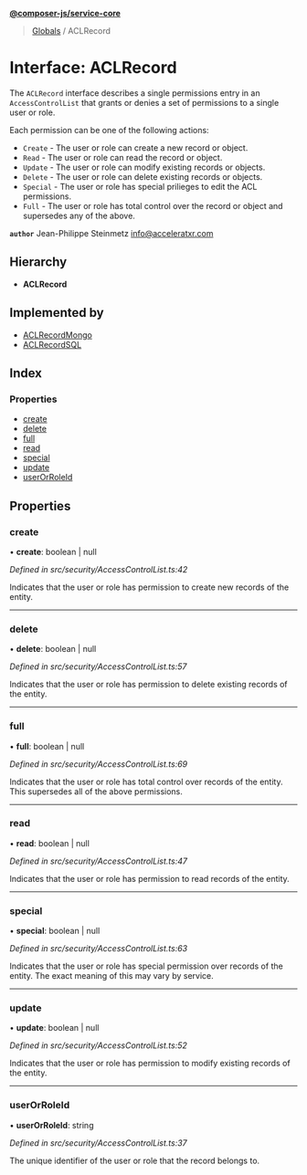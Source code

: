 **[@composer-js/service-core](../README.md)**

> [Globals](../globals.md) / ACLRecord

# Interface: ACLRecord

The `ACLRecord` interface describes a single permissions entry in an `AccessControlList` that grants or denies
a set of permissions to a single user or role.

Each permission can be one of the following actions:
- `Create` - The user or role can create a new record or object.
- `Read` - The user or role can read the record or object.
- `Update` - The user or role can modify existing records or objects.
- `Delete` - The user or role can delete existing records or objects.
- `Special` - The user or role has special prilieges to edit the ACL permissions.
- `Full` - The user or role has total control over the record or object and supersedes any of the above.

**`author`** Jean-Philippe Steinmetz <info@acceleratxr.com>

## Hierarchy

* **ACLRecord**

## Implemented by

* [ACLRecordMongo](../classes/aclrecordmongo.md)
* [ACLRecordSQL](../classes/aclrecordsql.md)

## Index

### Properties

* [create](aclrecord.md#create)
* [delete](aclrecord.md#delete)
* [full](aclrecord.md#full)
* [read](aclrecord.md#read)
* [special](aclrecord.md#special)
* [update](aclrecord.md#update)
* [userOrRoleId](aclrecord.md#userorroleid)

## Properties

### create

•  **create**: boolean \| null

*Defined in src/security/AccessControlList.ts:42*

Indicates that the user or role has permission to create new records of the entity.

___

### delete

•  **delete**: boolean \| null

*Defined in src/security/AccessControlList.ts:57*

Indicates that the user or role has permission to delete existing records of the entity.

___

### full

•  **full**: boolean \| null

*Defined in src/security/AccessControlList.ts:69*

Indicates that the user or role has total control over records of the entity. This supersedes all of the above
permissions.

___

### read

•  **read**: boolean \| null

*Defined in src/security/AccessControlList.ts:47*

Indicates that the user or role has permission to read records of the entity.

___

### special

•  **special**: boolean \| null

*Defined in src/security/AccessControlList.ts:63*

Indicates that the user or role has special permission over records of the entity. The exact meaning of this
may vary by service.

___

### update

•  **update**: boolean \| null

*Defined in src/security/AccessControlList.ts:52*

Indicates that the user or role has permission to modify existing records of the entity.

___

### userOrRoleId

•  **userOrRoleId**: string

*Defined in src/security/AccessControlList.ts:37*

The unique identifier of the user or role that the record belongs to.
